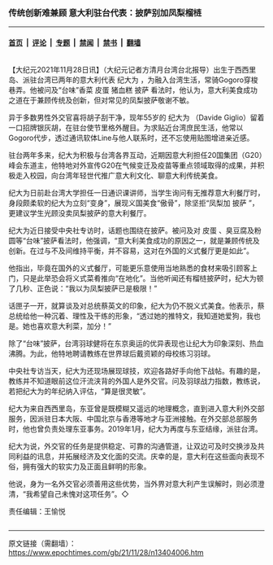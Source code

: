 ### 传统创新难兼顾 意大利驻台代表：披萨别加凤梨榴梿

---

#### [首页](../../../..?n13404006) &nbsp;|&nbsp; [评论](../../../../../epoch-comment?n13404006) &nbsp;|&nbsp; [专题](../../../../../epoch-special?n13404006) &nbsp;|&nbsp; [禁闻](../../../../../epoch-news?n13404006) &nbsp;|&nbsp; [禁书](../../../../../books?n13404006) &nbsp;|&nbsp; [翻墙](https://github.com/gfw-breaker/nogfw/blob/master/README.md?n13404006)


<div class="column" id="artbody" itemprop="articleBody">
 <!-- article content begin -->
 <p>
  【大纪元2021年11月28日讯】（大纪元记者方清月台湾台北报导）出生于西西里岛、派驻台湾已两年的意大利代表
  <ok href="https://www.epochtimes.com/gb/tag/%E7%BA%AA%E5%A4%A7%E4%B8%BA.html">
   纪大为
  </ok>
  ，为融入台湾生活，常骑Gogoro穿梭巷弄。他被问及“台味”香菜
  <ok href="https://www.epochtimes.com/gb/tag/%E7%9A%AE%E8%9B%8B.html">
   皮蛋
  </ok>
  猪血糕
  <ok href="https://www.epochtimes.com/gb/tag/%E6%8A%AB%E8%90%A8.html">
   披萨
  </ok>
  看法时，他认为，意大利美食成功之道在于兼顾传统及创新，但对常见的凤梨披萨敬谢不敏。
 </p>
 <p>
  异于多数男性外交官喜将胡子刮干净，现年55岁的
  <ok href="https://www.epochtimes.com/gb/tag/%E7%BA%AA%E5%A4%A7%E4%B8%BA.html">
   纪大为
  </ok>
  （Davide Giglio）留着一口招牌银灰胡，在驻台使节里格外醒目。为求贴近台湾庶民生活，他常以Gogoro代步，透过通讯软体Line与他人联系时，还不忘使用贴图增进亲近感。
 </p>
 <p>
  驻台两年多来，纪大为积极与台湾各界互动，近期因意大利担任20国集团（G20）峰会东道主，他特地对外宣传G20在气候变迁及疫苗等重点领域取得的成果，并积极走入校园，向台湾年轻世代推广意大利文化、聊意大利传统美食。
 </p>
 <p>
  纪大为日前赴台湾大学担任一日通识课讲师，当学生询问有无推荐意大利餐厅时，身段颇柔软的纪大为立刻“变身”，展现义国美食“傲骨”，除坚拒“凤梨加
  <ok href="https://www.epochtimes.com/gb/tag/%E6%8A%AB%E8%90%A8.html">
   披萨
  </ok>
  ”，更建议学生光顾没卖凤梨披萨的意大利餐厅。
 </p>
 <p>
  纪大为近日接受中央社专访时，话题也围绕在披萨。被问及对
  <ok href="https://www.epochtimes.com/gb/tag/%E7%9A%AE%E8%9B%8B.html">
   皮蛋
  </ok>
  、臭豆腐及粉圆等“台味”披萨看法时，他强调，“意大利美食成功的原因之一，就是兼顾传统及创新。在过与不及间维持平衡，并不容易，这对在外国的义式餐厅更是如此”。
 </p>
 <p>
  他指出，毕竟在国外的义式餐厅，可能更乐意使用当地熟悉的食材来吸引顾客上门，只是此举恐会将义式菜肴推向“在地化”。当他听闻还有榴梿披萨时，纪大为顿了几秒、正色说：“我以为凤梨披萨已是极限！”
 </p>
 <p>
  话匣子一开，就算谈及对总统蔡英文的印象，纪大为仍不脱义式美食。他表示，蔡总统给他一种沉着、理性及干练的形象，“透过她的推特文，我知道她爱狗，我也是。她也喜欢意大利菜，加分！”
 </p>
 <p>
  除了“台味”披萨，台湾羽球健将在东京奥运的优异表现也让纪大为印象深刻、热血沸腾。为此，他特地聘请教练在世界球后戴资颖的母校练习羽球。
 </p>
 <p>
  中央社专访当天，纪大为还现场展现球技，欢迎各路好手向他下战帖。有趣的是，教练并不知道眼前这位汗流浃背的外国人是外交官。问及羽球战力指数，教练说，若把纪大为的年纪纳入评估，“算是很灵敏”。
 </p>
 <p>
  纪大为来自西西里岛，东亚曾是既模糊又遥远的地理概念，直到进入意大利外交部服务，因派驻日本大阪、中国北京与香港等地才与亚洲接触。在外交部总部服务时，他也曾负责处理东亚事务。2019年1月，纪大为再度与东亚结缘，派驻台湾。
 </p>
 <p>
  纪大为说，外交官的任务是提供稳定、可靠的沟通管道，让双边可及时交换涉及共同利益的讯息，并拓展经济及文化面的交流。庆幸的是，意大利在这些面向表现不俗，拥有强大的软实力及正面且鲜明的形象。
 </p>
 <p>
  他说，身为一名外交官必须善用这些优势，当外界对意大利产生误解时，则必须澄清，“我希望自己未愧对这项任务”。◇
 </p>
 <p>
  责任编辑：王愉悦
 </p>
 <!-- article content end -->
</div>


---

原文链接（需翻墙）：https://www.epochtimes.com/gb/21/11/28/n13404006.htm